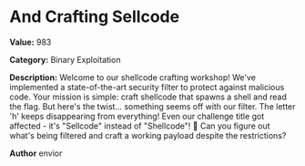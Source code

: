 # And Crafting Sellcode

**Value:** 983

**Category:** Binary Exploitation

**Description:**
Welcome to our shellcode crafting workshop! We've implemented a state-of-the-art security filter to protect against malicious code. Your mission is simple: craft shellcode that spawns a shell and read the flag.
But here's the twist... something seems off with our filter. The letter 'h' keeps disappearing from everything! Even our challenge title got affected - it's "Sellcode" instead of "Shellcode"! 🤔
Can you figure out what's being filtered and craft a working payload despite the restrictions?

**Author**
envior
